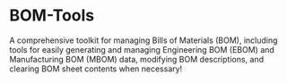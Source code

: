 # BOM-Tools
A comprehensive toolkit for managing Bills of Materials (BOM), including tools for easily generating and managing Engineering BOM (EBOM) and Manufacturing BOM (MBOM) data, modifying BOM descriptions, and clearing BOM sheet contents when necessary!

